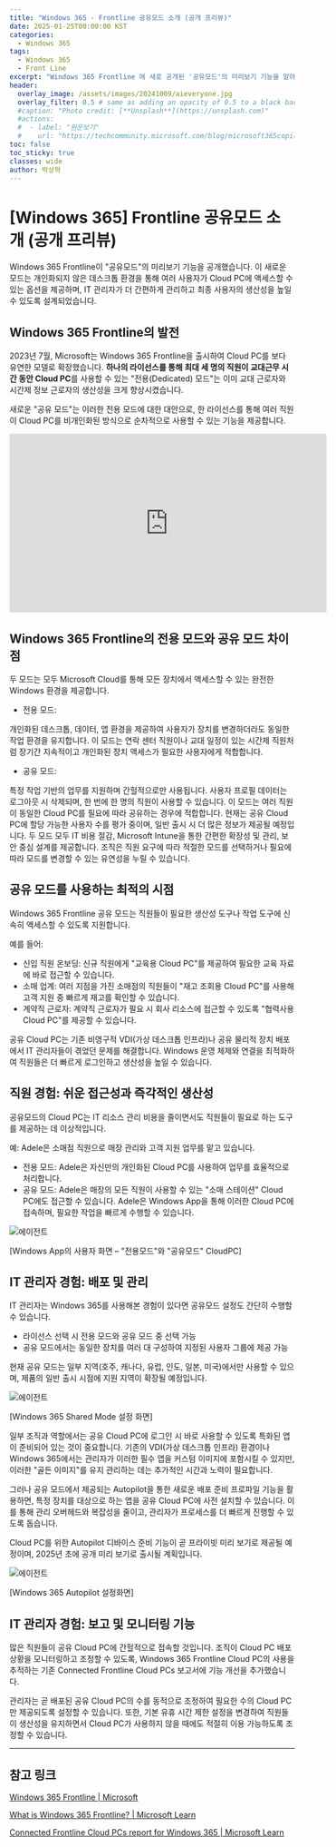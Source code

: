 ```yaml
---
title: "Windows 365 - Frontline 공유모드 소개 (공개 프리뷰)"
date: 2025-01-25T00:00:00 KST
categories:
  - Windows 365
tags:
  - Windows 365
  - Front Line
excerpt: "Windows 365 Frontline 에 새로 공개된 '공유모드'의 미리보기 기능을 알아봅니다."
header:
  overlay_image: /assets/images/20241009/aieveryone.jpg
  overlay_filter: 0.5 # same as adding an opacity of 0.5 to a black background
  #caption: "Photo credit: [**Unsplash**](https://unsplash.com)"
  #actions:
  #  - label: "원문보기"
  #    url: "https://techcommunity.microsoft.com/blog/microsoft365copilotblog/introducing-new-agents-in-microsoft-365/4296918"
toc: false
toc_sticky: true
classes: wide
author: 박상혁
---
```


# [Windows 365] Frontline 공유모드 소개 (공개 프리뷰)  

Windows 365 Frontline이 "공유모드"의 미리보기 기능을 공개했습니다. 이 새로운 모드는 개인화되지 않은 데스크톱 환경을 통해 여러 사용자가 Cloud PC에 액세스할 수 있는 옵션을 제공하며, IT 관리자가 더 간편하게 관리하고 최종 사용자의 생산성을 높일 수 있도록 설계되었습니다.

## Windows 365 Frontline의 발전

2023년 7월, Microsoft는 Windows 365 Frontline을 출시하여 Cloud PC를 보다 유연한 모델로 확장했습니다. **하나의 라이선스를 통해 최대 세 명의 직원이 교대근무 시간 동안 Cloud PC**를 사용할 수 있는 "전용(Dedicated) 모드"는 이미 교대 근로자와 시간제 정보 근로자의 생산성을 크게 향상시켰습니다.

새로운 "공유 모드"는 이러한 전용 모드에 대한 대안으로, 한 라이선스를 통해 여러 직원이 Cloud PC를 비개인화된 방식으로 순차적으로 사용할 수 있는 기능을 제공합니다.

<iframe width="560" height="315" src="https://www.youtube.com/embed/PdyXqDjdE3I?si=1ptQUqeRyRE481b0" title="YouTube video player" frameborder="0" allow="accelerometer; autoplay; clipboard-write; encrypted-media; gyroscope; picture-in-picture; web-share" referrerpolicy="strict-origin-when-cross-origin" allowfullscreen></iframe>

## Windows 365 Frontline의 전용 모드와 공유 모드 차이점

두 모드는 모두 Microsoft Cloud를 통해 모든 장치에서 액세스할 수 있는 완전한 Windows 환경을 제공합니다.

-	전용 모드:

개인화된 데스크톱, 데이터, 앱 환경을 제공하여 사용자가 장치를 변경하더라도 동일한 작업 환경을 유지합니다. 이 모드는 연락 센터 직원이나 교대 일정이 있는 시간제 직원처럼 장기간 지속적이고 개인화된 장치 액세스가 필요한 사용자에게 적합합니다.

- 공유 모드:

특정 작업 기반의 업무를 지원하며 간헐적으로만 사용됩니다. 사용자 프로필 데이터는 로그아웃 시 삭제되며, 한 번에 한 명의 직원이 사용할 수 있습니다. 이 모드는 여러 직원이 동일한 Cloud PC를 필요에 따라 공유하는 경우에 적합합니다. 현재는 공유 Cloud PC에 할당 가능한 사용자 수를 평가 중이며, 일반 출시 시 더 많은 정보가 제공될 예정입니다.
두 모드 모두 IT 비용 절감, Microsoft Intune을 통한 간편한 확장성 및 관리, 보안 중심 설계를 제공합니다. 조직은 직원 요구에 따라 적절한 모드를 선택하거나 필요에 따라 모드를 변경할 수 있는 유연성을 누릴 수 있습니다.

## 공유 모드를 사용하는 최적의 시점

Windows 365 Frontline 공유 모드는 직원들이 필요한 생산성 도구나 작업 도구에 신속히 액세스할 수 있도록 지원합니다.

예를 들어:
- 신입 직원 온보딩: 신규 직원에게 "교육용 Cloud PC"를 제공하여 필요한 교육 자료에 바로 접근할 수 있습니다.
-	소매 업계: 여러 지점을 가진 소매점의 직원들이 "재고 조회용 Cloud PC"를 사용해 고객 지원 중 빠르게 재고를 확인할 수 있습니다.
- 계약직 근로자: 계약직 근로자가 필요 시 회사 리소스에 접근할 수 있도록 "협력사용 Cloud PC"를 제공할 수 있습니다.

공유 Cloud PC는 기존 비영구적 VDI(가상 데스크톱 인프라)나 공유 물리적 장치 배포에서 IT 관리자들이 겪었던 문제를 해결합니다. Windows 운영 체제와 연결을 최적화하여 직원들은 더 빠르게 로그인하고 생산성을 높일 수 있습니다.

## 직원 경험: 쉬운 접근성과 즉각적인 생산성

공유모드의 Cloud PC는 IT 리소스 관리 비용을 줄이면서도 직원들이 필요로 하는 도구를 제공하는 데 이상적입니다.

예: Adele은 소매점 직원으로 매장 관리와 고객 지원 업무를 맡고 있습니다.

- 전용 모드: Adele은 자신만의 개인화된 Cloud PC를 사용하여 업무를 효율적으로 처리합니다.
- 공유 모드: Adele은 매장의 모든 직원이 사용할 수 있는 "소매 스테이션" Cloud PC에도 접근할 수 있습니다. Adele은 Windows App을 통해 이러한 Cloud PC에 접속하며, 필요한 작업을 빠르게 수행할 수 있습니다.

![에이전트](/mwkorea/assets/images/20250125/w365-01.png)

[Windows App의 사용자 화면 – "전용모드"와 "공유모드" CloudPC]

## IT 관리자 경험: 배포 및 관리

IT 관리자는 Windows 365를 사용해본 경험이 있다면 공유모드 설정도 간단히 수행할 수 있습니다.

- 라이선스 선택 시 전용 모드와 공유 모드 중 선택 가능
- 공유 모드에서는 동일한 장치를 여러 대 구성하여 지정된 사용자 그룹에 제공 가능

현재 공유 모드는 일부 지역(호주, 캐나다, 유럽, 인도, 일본, 미국)에서만 사용할 수 있으며, 제품의 일반 출시 시점에 지원 지역이 확장될 예정입니다.

![에이전트](/mwkorea/assets/images/20250125/w365-02.png) 

[Windows 365 Shared Mode 설정 화면]

일부 조직과 역할에서는 공유 Cloud PC에 로그인 시 바로 사용할 수 있도록 특화된 앱이 준비되어 있는 것이 중요합니다. 기존의 VDI(가상 데스크톱 인프라) 환경이나 Windows 365에서는 관리자가 이러한 필수 앱을 커스텀 이미지에 포함시킬 수 있지만, 이러한 "골든 이미지"를 유지 관리하는 데는 추가적인 시간과 노력이 필요합니다.

그러나 공유 모드에서 제공되는 Autopilot을 통한 새로운 배포 준비 프로파일 기능을 활용하면, 특정 장치를 대상으로 하는 앱을 공유 Cloud PC에 사전 설치할 수 있습니다. 이를 통해 관리 오버헤드와 복잡성을 줄이고, 관리자가 프로세스를 더 빠르게 진행할 수 있도록 돕습니다.

Cloud PC를 위한 Autopilot 디바이스 준비 기능이 곧 프라이빗 미리 보기로 제공될 예정이며, 2025년 초에 공개 미리 보기로 출시될 계획입니다.

![에이전트](/mwkorea/assets/images/20250125/w365-03.png) 
 
[Windows 365 Autopilot 설정화면]

## IT 관리자 경험: 보고 및 모니터링 기능

많은 직원들이 공유 Cloud PC에 간헐적으로 접속할 것입니다. 조직이 Cloud PC 배포 상황을 모니터링하고 조정할 수 있도록, Windows 365 Frontline Cloud PC의 사용을 추적하는 기존 Connected Frontline Cloud PCs 보고서에 기능 개선을 추가했습니다.

관리자는 곧 배포된 공유 Cloud PC의 수를 동적으로 조정하여 필요한 수의 Cloud PC만 제공되도록 설정할 수 있습니다. 또한, 기본 유휴 시간 제한 설정을 변경하여 직원들이 생산성을 유지하면서 Cloud PC가 사용하지 않을 때에도 적절히 이용 가능하도록 조정할 수 있습니다.

---

## 참고 링크 

[Windows 365 Frontline | Microsoft](https://www.microsoft.com/en-us/windows-365/frontline)

[What is Windows 365 Frontline? | Microsoft Learn](https://learn.microsoft.com/ko-kr/windows-365/enterprise/introduction-windows-365-frontline)

[Connected Frontline Cloud PCs report for Windows 365 | Microsoft Learn](https://learn.microsoft.com/en-us/windows-365/enterprise/report-connected-frontline-cloud-pcs)


